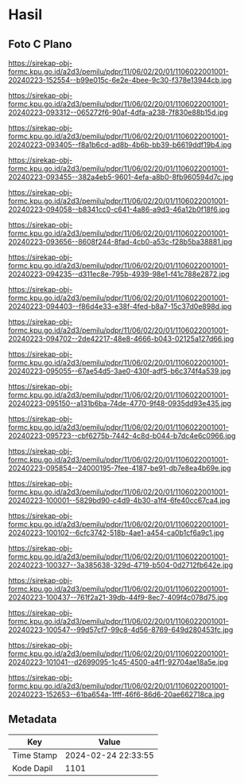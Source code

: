 # Hasil

## Foto C Plano

https://sirekap-obj-formc.kpu.go.id/a2d3/pemilu/pdpr/11/06/02/20/01/1106022001001-20240223-152554--b99e015c-6e2e-4bee-9c30-f378e13944cb.jpg

https://sirekap-obj-formc.kpu.go.id/a2d3/pemilu/pdpr/11/06/02/20/01/1106022001001-20240223-093312--065272f6-90af-4dfa-a238-7f830e88b15d.jpg

https://sirekap-obj-formc.kpu.go.id/a2d3/pemilu/pdpr/11/06/02/20/01/1106022001001-20240223-093405--f8a1b6cd-ad8b-4b6b-bb39-b6619ddf19b4.jpg

https://sirekap-obj-formc.kpu.go.id/a2d3/pemilu/pdpr/11/06/02/20/01/1106022001001-20240223-093455--382a4eb5-9601-4efa-a8b0-8fb960594d7c.jpg

https://sirekap-obj-formc.kpu.go.id/a2d3/pemilu/pdpr/11/06/02/20/01/1106022001001-20240223-094058--b8341cc0-c641-4a86-a9d3-46a12b0f18f6.jpg

https://sirekap-obj-formc.kpu.go.id/a2d3/pemilu/pdpr/11/06/02/20/01/1106022001001-20240223-093656--8608f244-8fad-4cb0-a53c-f28b5ba38881.jpg

https://sirekap-obj-formc.kpu.go.id/a2d3/pemilu/pdpr/11/06/02/20/01/1106022001001-20240223-094235--d311ec8e-795b-4939-98e1-f41c788e2872.jpg

https://sirekap-obj-formc.kpu.go.id/a2d3/pemilu/pdpr/11/06/02/20/01/1106022001001-20240223-094403--f86d4e33-e38f-4fed-b8a7-15c37d0e898d.jpg

https://sirekap-obj-formc.kpu.go.id/a2d3/pemilu/pdpr/11/06/02/20/01/1106022001001-20240223-094702--2de42217-48e8-4666-b043-02125a127d66.jpg

https://sirekap-obj-formc.kpu.go.id/a2d3/pemilu/pdpr/11/06/02/20/01/1106022001001-20240223-095055--67ae54d5-3ae0-430f-adf5-b6c374f4a539.jpg

https://sirekap-obj-formc.kpu.go.id/a2d3/pemilu/pdpr/11/06/02/20/01/1106022001001-20240223-095150--a131b6ba-74de-4770-9f48-0935dd93e435.jpg

https://sirekap-obj-formc.kpu.go.id/a2d3/pemilu/pdpr/11/06/02/20/01/1106022001001-20240223-095723--cbf6275b-7442-4c8d-b044-b7dc4e6c0966.jpg

https://sirekap-obj-formc.kpu.go.id/a2d3/pemilu/pdpr/11/06/02/20/01/1106022001001-20240223-095854--24000195-7fee-4187-be91-db7e8ea4b69e.jpg

https://sirekap-obj-formc.kpu.go.id/a2d3/pemilu/pdpr/11/06/02/20/01/1106022001001-20240223-100001--5829bd90-c4d9-4b30-a1f4-6fe40cc67ca4.jpg

https://sirekap-obj-formc.kpu.go.id/a2d3/pemilu/pdpr/11/06/02/20/01/1106022001001-20240223-100102--6cfc3742-518b-4ae1-a454-ca0b1cf6a9c1.jpg

https://sirekap-obj-formc.kpu.go.id/a2d3/pemilu/pdpr/11/06/02/20/01/1106022001001-20240223-100327--3a385638-329d-4719-b504-0d2712fb642e.jpg

https://sirekap-obj-formc.kpu.go.id/a2d3/pemilu/pdpr/11/06/02/20/01/1106022001001-20240223-100437--761f2a21-39db-44f9-8ec7-409f4c078d75.jpg

https://sirekap-obj-formc.kpu.go.id/a2d3/pemilu/pdpr/11/06/02/20/01/1106022001001-20240223-100547--99d57cf7-99c8-4d56-8769-649d280453fc.jpg

https://sirekap-obj-formc.kpu.go.id/a2d3/pemilu/pdpr/11/06/02/20/01/1106022001001-20240223-101041--d2699095-1c45-4500-a4f1-92704ae18a5e.jpg

https://sirekap-obj-formc.kpu.go.id/a2d3/pemilu/pdpr/11/06/02/20/01/1106022001001-20240223-152653--61ba654a-1fff-46f6-86d6-20ae662718ca.jpg


## Metadata

| Key        | Value               |
| ---------- | ------------------- |
| Time Stamp | 2024-02-24 22:33:55 |
| Kode Dapil | 1101                |



